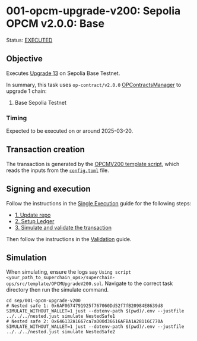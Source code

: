 # 001-opcm-upgrade-v200: Sepolia OPCM v2.0.0: Base

Status: [EXECUTED](https://sepolia.etherscan.io/tx/0xf395e42bb6c86e0efd934d0819b29469784bf46c7cd1df99e5385e49c39cc16b)

## Objective

Executes [Upgrade 13](https://gov.optimism.io/t/upgrade-proposal-13-opcm-and-incident-response-improvements/9739) on Sepolia Base Testnet.

In summary, this task uses `op-contract/v2.0.0` [OPContractsManager](https://github.com/ethereum-optimism/optimism/blob/op-contracts/v2.0.0-rc.1/packages/contracts-bedrock/src/L1/OPContractsManager.sol) to upgrade 1 chain:
1. Base Sepolia Testnet

### Timing

Expected to be executed on or around 2025-03-20.

## Transaction creation

The transaction is generated by the [OPCMV200 template script](../../../template/OPCMUpgradeV200.sol),
which reads the inputs from the [`config.toml`](./config.toml) file.

## Signing and execution

Follow the instructions in the [Single Execution](../../../SINGLE.md) guide for the following steps:

- [1. Update repo](../../../SINGLE.md#1-update-repo)
- [2. Setup Ledger](../../../SINGLE.md#2-setup-ledger)
- [3. Simulate and validate the transaction](../../../SINGLE.md#3-simulate-and-validate-the-transaction)

Then follow the instructions in the [Validation](./VALIDATION.md) guide.

## Simulation

When simulating, ensure the logs say `Using script <your_path_to_superchain_ops>/superchain-ops/src/template/OPCMUpgradeV200.sol`.
Navigate to the correct task directory then run the simulate command.
```
cd sep/001-opcm-upgrade-v200
# Nested safe 1: 0x6AF0674791925f767060Dd52f7fB20984E8639d8
SIMULATE_WITHOUT_WALLET=1 just --dotenv-path $(pwd)/.env --justfile ../../../nested.just simulate NestedSafe1
# Nested safe 2: 0x646132A1667ca7aD00d36616AFBA1A28116C770A
SIMULATE_WITHOUT_WALLET=1 just --dotenv-path $(pwd)/.env --justfile ../../../nested.just simulate NestedSafe2
```
